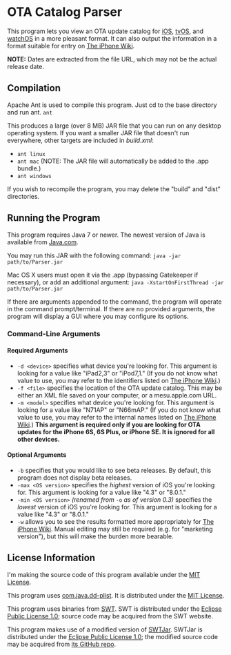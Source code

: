 # OTA Catalog Parser
This program lets you view an OTA update catalog for [iOS](http://mesu.apple.com/assets/com_apple_MobileAsset_SoftwareUpdate/com_apple_MobileAsset_SoftwareUpdate.xml), [tvOS](http://mesu.apple.com/assets/tv/com_apple_MobileAsset_SoftwareUpdate/com_apple_MobileAsset_SoftwareUpdate.xml), and [watchOS](http://mesu.apple.com/assets/watch/com_apple_MobileAsset_SoftwareUpdate/com_apple_MobileAsset_SoftwareUpdate.xml) in a more pleasant format. It can also output the information in a format suitable for entry on [The iPhone Wiki](https://www.theiphonewiki.com/wiki/OTA_Updates).

__NOTE:__ Dates are extracted from the file URL, which may not be the actual release date.

## Compilation
Apache Ant is used to compile this program. Just cd to the base directory and run ant.
`ant`

This produces a large (over 8 MB) JAR file that you can run on any desktop operating system. If you want a smaller JAR file that doesn't run everywhere, other targets are included in _build.xml_:
* `ant linux`
* `ant mac` (NOTE: The JAR file will automatically be added to the .app bundle.)
* `ant windows`

If you wish to recompile the program, you may delete the "build" and "dist" directories.

## Running the Program
This program requires Java 7 or newer. The newest version of Java is available from [Java.com](http://www.java.com/download/).

You may run this JAR with the following command:
`java -jar path/to/Parser.jar`

Mac OS X users must open it via the .app (bypassing Gatekeeper if necessary), or add an additional argument:
`java -XstartOnFirstThread -jar path/to/Parser.jar`

If there are arguments appended to the command, the program will operate in the command prompt/terminal. If there are no provided arguments, the program will display a GUI where you may configure its options.

### Command-Line Arguments
#### Required Arguments
* `-d <device>` specifies what device you're looking for. This argument is looking for a value like "iPad2,3" or "iPod7,1." (If you do not know what value to use, you may refer to the identifiers listed on [The iPhone Wiki](https://www.theiphonewiki.com/wiki/Models).)
* `-f <file>` specifies the location of the OTA update catalog. This may be either an XML file saved on your computer, or a mesu.apple.com URL.
* `-m <model>` specifies what device you're looking for. This argument is looking for a value like "N71AP" or "N66mAP." (If you do not know what value to use, you may refer to the internal names listed on [The iPhone Wiki](https://www.theiphonewiki.com/wiki/Models).) __This argument is required only if you are looking for OTA updates for the iPhone 6S, 6S Plus, or iPhone SE. It is ignored for all other devices.__

#### Optional Arguments
* `-b` specifies that you would like to see beta releases. By default, this program does not display beta releases.
* `-max <OS version>` specifies the _highest_ version of iOS you're looking for. This argument is looking for a value like "4.3" or "8.0.1."
* `-min <OS version>` _(renamed from_ `-o` _as of version 0.3)_ specifies the _lowest_ version of iOS you're looking for. This argument is looking for a value like "4.3" or "8.0.1."
* `-w` allows you to see the results formatted more appropriately for [The iPhone Wiki](https://www.theiphonewiki.com/wiki/OTA_Updates). Manual editing may still be required (e.g. for "marketing version"), but this will make the burden more bearable.

## License Information
I'm making the source code of this program available under the [MIT License](http://opensource.org/licenses/MIT).

This program uses [com.java.dd-plist](https://github.com/3breadt/dd-plist). It is distributed under the [MIT License](http://opensource.org/licenses/MIT).

This program uses binaries from [SWT](http://www.eclipse.org/swt/). SWT is distributed under the [Eclipse Public License 1.0](http://www.eclipse.org/legal/epl-v10.html); source code may be acquired from the SWT website.

This program makes use of a modified version of [SWTJar](http://mchr3k.github.io/swtjar/). SWTJar is distributed under the [Eclipse Public License 1.0](http://www.eclipse.org/legal/epl-v10.html); the modified source code may be acquired from [its GitHub repo](https://github.com/Dialexio/swtjar).
